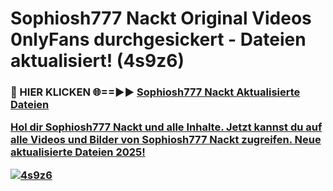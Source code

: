 # Sophiosh777 Nackt Original Videos 0nlyFans durchgesickert - Dateien aktualisiert! (4s9z6)

<h3>🔴 HIER KLICKEN 🌐==►► <a href="https://tinyurl.com/h6vf6nb8" rel="nofollow">Sophiosh777 Nackt Aktualisierte Dateien

Hol dir Sophiosh777 Nackt und alle Inhalte. Jetzt kannst du auf alle Videos und Bilder von Sophiosh777 Nackt zugreifen. Neue aktualisierte Dateien 2025!

[![4s9z6](https://i.imgur.com/sD4kR3V.gif)](https://tinyurl.com/h6vf6nb8)
